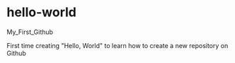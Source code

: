 # hello-world
My_First_Github

First time creating "Hello, World" to learn how to create a new repository on Github
